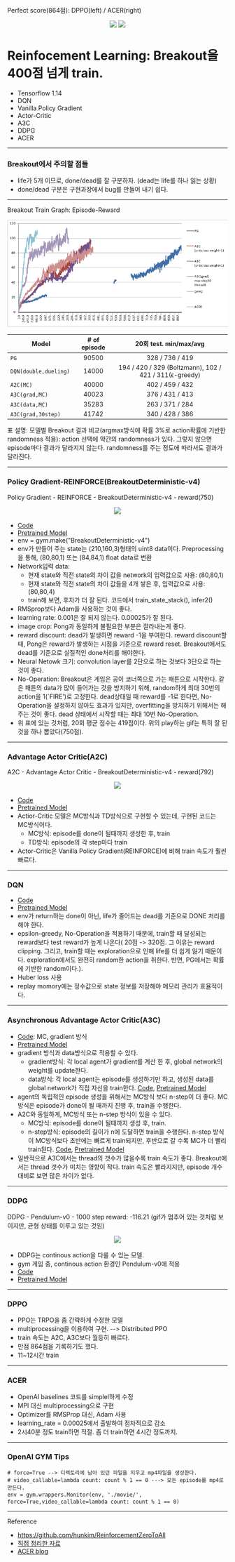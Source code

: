 Perfect score(864점): DPPO(left) / ACER(right)
<p align="center"><img src="gif/dppo-864.gif"> <img src="gif/acer-864.gif"> </p>




# Reinfocement Learning: Breakout을 400점 넘게 train.
* Tensorflow 1.14
* DQN
* Vanilla Policy Gradient
* Actor-Critic
* A3C
* DDPG
* ACER
--------------------------------------
### Breakout에서 주의할 점들
- life가 5개 이므로, done/dead를 잘 구분하자. (dead는 life를 하나 잃는 상황)
- done/dead 구분은 구현과장에서 bug를 만들어 내기 쉽다.


--------------------------------------
Breakout Train Graph: Episode-Reward
<p align="center"><img src="gif/breakout-train-graph.png" />  </p>


| Model | # of episode | 20회 test. min/max/avg |
|---|:---:|:---:|
| `PG` | 90500 | 328 / 736 / 419 |
| `DQN(double,dueling) ` | 14000 | 194 / 420 / 329 (Boltzmann), 102 / 421 / 311(ϵ-greedy) |
| `A2C(MC)` |40000 | 402 / 459 / 432 |
| `A3C(grad,MC)`  | 40023| 376 / 431 / 413|
| `A3C(data,MC)`  | 35283| 263 / 371 / 284 |
| `A3C(grad,30step)` | 41742| 340 / 428 / 386|

표 설명: 모델별 Breakout 결과 비교(argmax방식에 확률 3%로 action확률에 기반한 randomness 적용): action 선택에 약간의 randomness가 있다. 그렇지 않으면 episode마다 결과가 달라지지 않는다. randomness를 주는 정도에 따라서도 결과가 달라진다.


--------------------------------------
### Policy Gradient-REINFORCE(BreakoutDeterministic-v4)

Policy Gradient - REINFORCE - BreakoutDeterministic-v4  - reward(750)
<p align="center"><img src="gif/PG.gif" />  </p>

- [Code](https://github.com/hccho2/RL-GYM/blob/master/08_5_softmax_pg_breakout.py)
- [Pretrained Model](https://github.com/hccho2/RL-GYM/tree/master/breakout2)
- env = gym.make("BreakoutDeterministic-v4")
- env가 만들어 주는 state는 (210,160,3)형태의 uint8 data이다. Preprocessing을 통해, (80,80,1) 또는 (84,84,1) float data로 변환 
- Network입력 data:
	* 현재 state와 직전 state의 차이 값을 network의 입력값으로 사용: (80,80,1)
	* 현재 state와 직전 state의 차이 값들을 4개 쌓은 후, 입력값으로 사용: (80,80,4)
	* train해 보면, 후자가 더 잘 된다. 코드에서 train_state_stack(), infer2()
- RMSprop보다 Adam을 사용하는 것이 좋다.
- learning rate: 0.001은 잘 되지 않는다. 0.00025가 잘 된다.
- image crop: Pong과 동일하게 불필요한 부분은 잘라내는게 좋다.
- reward discount: dead가 발생하면 reward -1을 부여한다. reward discount할 때, Pong은 reward가 발생하는 시점을 기준으로 reward reset.  Breakout에서도 dead를 기준으로 실질적인 done처리를 해야한다. 
- Neural Netowk 크기: convolution layer를 2단으로 하는 것보다 3단으로 하는 것이 좋다.
- No-Operation: Breakout은 게임은 공이 코너쪽으로 가는 패튼으로 시작한다. 같은 패튼의 data가 많이 들어가는 것을 방지하기 위해, random하게 최대 30번의 action을 1(`FIRE')로 고정한다. dead상태일 때 reward를 -1로 한다면, No-Operation을 설정하지 않아도 효과가 있지만, overfitting을 방지하기 위해서는 해주는 것이 좋다. dead 상태에서 시작할 때는 최대 10번 No-Operation.
- 위 표에 있는 것처럼, 20회 평균 점수는 419점이다. 위의 play하는 gif는 특히 잘 된 것을 하나 뽑았다(750점).
--------------------------------------
### Advantage Actor Critic(A2C)
A2C - Advantage Actor Critic - BreakoutDeterministic-v4 - reward(792)
<p align="center"><img src="gif/A2C.gif" />  </p>

- [Code](https://github.com/hccho2/RL-GYM/blob/master/08_7_a2c_breakout.py)
- [Pretrained Model](https://github.com/hccho2/RL-GYM/tree/master/breakout-a2c)
- Actior-Critic 모델은 MC방식과 TD방식으로 구현할 수 있는데, 구현된 코드는 MC방식이다.
  * MC방식: episode를 done이 될때까지 생성한 후, train
  * TD방식: episode의 각 step마다 train
- Actor-Critic은 Vanilla Policy Gradient(REINFORCE)에 비해 train 속도가 훨씬 빠르다.

--------------------------------------
### DQN
- [Code](https://github.com/hccho2/RL-GYM/blob/master/08_6_dqn_breakout.py)
- [Pretrained Model](https://github.com/hccho2/RL-GYM/tree/master/breakout-dqn)
- env가 return하는 done이 아닌, life가 줄어드는 dead를 기준으로 DONE 처리를 해야 한다.
- epsilon-greedy, No-Operation을 적용하기 때문에, train할 때 달성되는 reward보다 test reward가 높게 나온다( 20점 -> 320점. 그 이유는 reward clipping. 그리고, train할 때는 exploration으로 인해 life를 더 쉽게 잃기 때문이다. exploration에서도 완전히 random한 action을 취한다. 반면, PG에서는 확률에 기반한 random이다.).
- Huber loss 사용
- replay momory에는 정수값으로 state 정보를 저장해야 메모리 관리가 효율적이다.

--------------------------------------
### Asynchronous Advantage Actor Critic(A3C)
- [Code](https://github.com/hccho2/RL-GYM/blob/master/08_8_a3c_breakout.py): MC, gradient 방식
- [Pretrained Model](https://github.com/hccho2/RL-GYM/tree/master/breakout-a3c)
- gradient 방식과 data방식으로 적용할 수 있다.
  * gradient방식: 각 local agent가 gradient를 계산 한 후, global network의 weight를 update한다.
  * data방식: 각 local agent는 episode를 생성하기만 하고, 생성된 data를 global network가 직접 자신을 train한다. [Code](https://github.com/hccho2/RL-GYM/blob/master/08_9_a3c_breakout_data.py), [Pretrained Model](https://github.com/hccho2/RL-GYM/tree/master/breakout-a3c-data)
- agent의 독립적인 episode 생성을 위해서는 MC방식 보다 n-step이 더 좋다. MC방식은 episode가 done이 될 때까지 진행 후, train을 수행한다.
- A2C와 동일하게, MC방식 또는 n-step 방식이 있을 수 있다.
   * MC방식: episode를 done이 될때까지 생성 후, train.
   * n-step방식: episode의 길이가 n에 도달하면 train을 수행한다. n-step 방식이 MC방식보다 초반에는 빠르게 train되지만, 후반으로 갈 수록 MC가 더 빨리 train된다. [Code](https://github.com/hccho2/RL-GYM/blob/master/08_8_a3c_breakout_max_step.py), [Pretrained Model](https://github.com/hccho2/RL-GYM/tree/master/breakout-a3c-max-step)
- 일반적으로 A3C에서는 thread의 갯수가 많을수록 train 속도가 좋다. Breakout에서는 thread 갯수가 미치는 영향이 작다. train 속도은 빨라지지만, episode 개수 대비로 보면 많은 차이가 없다.

--------------------------------------
### DDPG
DDPG - Pendulum-v0 - 1000 step reward: -116.21 (gif가 멈추어 있는 것처럼 보이지만, 균형 상태를 이루고 있는 것임)
<p align="center"><img src="gif/DDPG.gif" />  </p>

- DDPG는 continous action을 다룰 수 있는 모델.
- gym 게임 중, continous action 환경인 Pendulum-v0에 적용
- [Code](https://github.com/hccho2/RL-GYM/blob/master/08_10_ddpg_pendulum.py)
- [Pretrained Model](https://github.com/hccho2/RL-GYM/tree/master/ddpg-model)

--------------------------------------
### DPPO
- PPO는 TRPO을 좀 간략하게 수정한 모델
- multiprocessing을 이용하여 구현. --> Distributed PPO
- train 속도는 A2C, A3C보다 월등히 빠르다.
- 만점 864점을 기록하기도 했다.
- 11~12시간 train

--------------------------------------
### ACER
- OpenAI baselines 코드를 simplel하게 수정
- MPI 대신 multiprocessing으로 구현
- Optimizer를 RMSProp 대신, Adam 사용
- learning_rate = 0.00025에서 출발하여 점차적으로 감소
- 2시40분 정도 train하면 적절. 좀 더 train하면 4시간 정도까지.

--------------------------------------
### OpenAI GYM Tips
```
# force=True --> 디렉토리에 남아 있던 파일을 지우고 mp4파일을 생성한다.
# video_callable=lambda count: count % 1 == 0 ---> 모든 episode를 mp4로 만든다.
env = gym.wrappers.Monitor(env, './movie/', force=True,video_callable=lambda count: count % 1 == 0)
```


---------------------------------
Reference
- <https://github.com/hunkim/ReinforcementZeroToAll>
- [직접 정리한 자료](https://drive.google.com/open?id=16olGwVvk_smtgopmuUtouOf1ad1RGpIf)
- [ACER blog](https://hccho2.github.io/2020/03/27/ACER-analysis.html)
